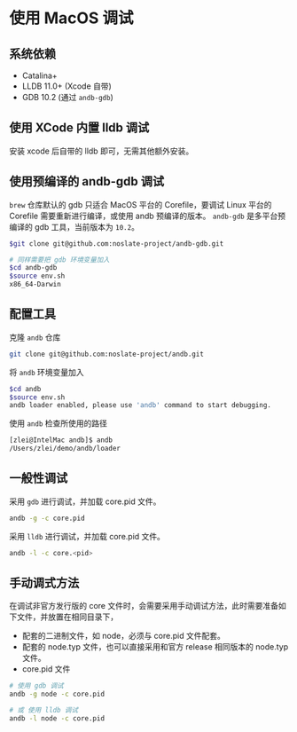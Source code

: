 # 使用 MacOS 调试

## 系统依赖
* Catalina+
* LLDB 11.0+ (Xcode 自带)
* GDB 10.2 (通过 `andb-gdb`)

## 使用 XCode 内置 lldb 调试 

安装 xcode 后自带的 lldb 即可，无需其他额外安装。


## 使用预编译的 andb-gdb 调试

`brew` 仓库默认的 gdb 只适合 MacOS 平台的 Corefile，要调试 Linux 平台的 Corefile 需要重新进行编译，或使用 andb 预编译的版本。
`andb-gdb` 是多平台预编译的 gdb 工具，当前版本为 `10.2`。

```bash
$git clone git@github.com:noslate-project/andb-gdb.git

# 同样需要把 gdb 环境变量加入
$cd andb-gdb
$source env.sh
x86_64-Darwin
```

## 配置工具

克隆 `andb` 仓库
```bash
git clone git@github.com:noslate-project/andb.git
```

将 `andb` 环境变量加入
```bash
$cd andb
$source env.sh
andb loader enabled, please use 'andb' command to start debugging.
```

使用 `andb` 检查所使用的路径
```bash
[zlei@IntelMac andb]$ andb
/Users/zlei/demo/andb/loader
```

## 一般性调试

采用 `gdb` 进行调试，并加载 core.pid 文件。
```bash
andb -g -c core.pid
```

采用 `lldb` 进行调试，并加载 core.pid 文件。
```bash
andb -l -c core.<pid>
```

## 手动调式方法

在调试非官方发行版的 core 文件时，会需要采用手动调试方法，此时需要准备如下文件，并放置在相同目录下，
* 配套的二进制文件，如 node，必须与 core.pid 文件配套。
* 配套的 node.typ 文件，也可以直接采用和官方 release 相同版本的 node.typ 文件。
* core.pid 文件

```bash
# 使用 gdb 调试
andb -g node -c core.pid

# 或 使用 lldb 调试
andb -l node -c core.pid
```
